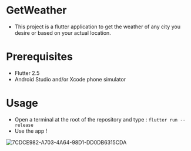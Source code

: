 # GetWeather

- This project is a flutter application to get the weather of any city you desire or based on your actual location.

# Prerequisites

- Flutter 2.5
- Android Studio and/or Xcode phone simulator

# Usage

- Open a terminal at the root of the repository and type : `flutter run --release`
- Use the app !

![7CDCE982-A703-4A64-98D1-DD0DB6315CDA](https://user-images.githubusercontent.com/74663089/145723157-f8bdce42-3a11-4ecf-b26e-2eef83b433bf.jpeg)
